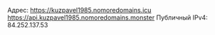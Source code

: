 Адрес:
 https://kuzpavel1985.nomoredomains.icu 
 https://api.kuzpavel1985.nomoredomains.monster 
Публичный IPv4: 84.252.137.53